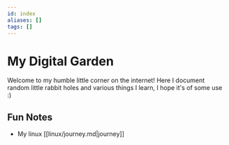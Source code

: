 ```yaml
---
id: index
aliases: []
tags: []
---
```


# My Digital Garden

Welcome to my humble little corner on the internet! Here I document random little rabbit holes
and various things I learn, I hope it's of some use :)

## Fun Notes

- My linux [[linux/journey.md|journey]]
